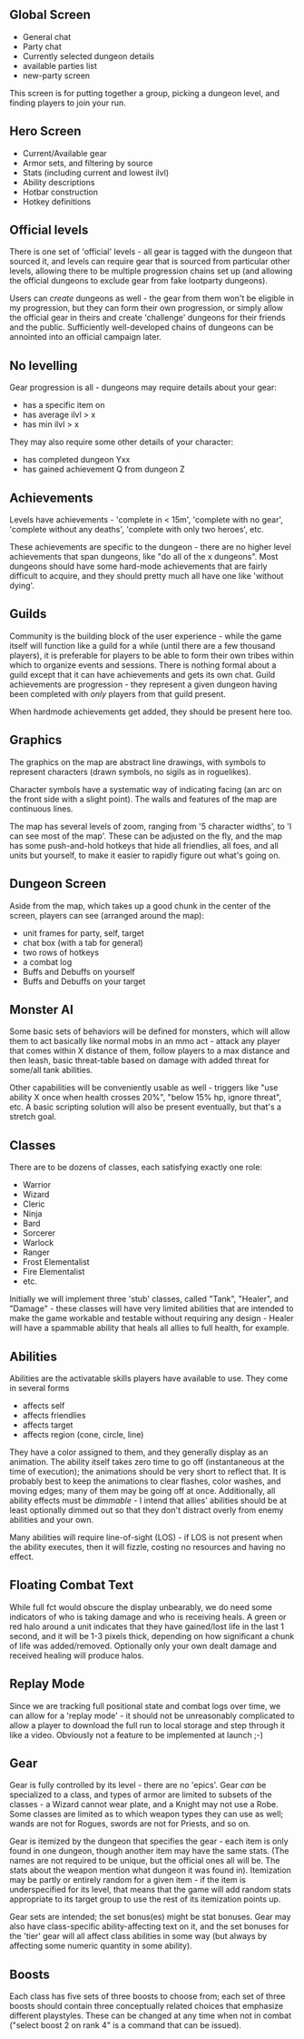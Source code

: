 ## Global Screen

- General chat
- Party chat
- Currently selected dungeon details
- available parties list
- new-party screen

This screen is for putting together a group, picking a dungeon level,
and finding players to join your run.

## Hero Screen

- Current/Available gear
- Armor sets, and filtering by source
- Stats (including current and lowest ilvl)
- Ability descriptions
- Hotbar construction
- Hotkey definitions

## Official levels

There is one set of 'official' levels - all gear is tagged with
the dungeon that sourced it, and levels can require gear that is sourced
from particular other levels, allowing there to be multiple progression
chains set up (and allowing the official dungeons to exclude gear from
fake lootparty dungeons).

Users can *create* dungeons as well - the gear from them won't be eligible
in my progression, but they can form their own progression, or simply
allow the official gear in theirs and create 'challenge' dungeons for
their friends and the public. Sufficiently well-developed chains of
dungeons can be annointed into an official campaign later.

## No levelling

Gear progression is all - dungeons may require details about your gear:

- has a specific item on
- has average ilvl > x
- has min ilvl > x

They may also require some other details of your character:

- has completed dungeon Yxx
- has gained achievement Q from dungeon Z

## Achievements

Levels have achievements - 'complete in < 15m', 'complete with no gear',
'complete without any deaths', 'complete with only two heroes', etc.

These achievements are specific to the dungeon - there are no higher level
achievements that span dungeons, like "do all of the x dungeons". Most
dungeons should have some hard-mode achievements that are fairly difficult
to acquire, and they should pretty much all have one like 'without dying'.

## Guilds

Community is the building block of the user experience - while the game itself will
function like a guild for a while (until there are a few thousand players), it is
preferable for players to be able to form their own tribes within which to organize
events and sessions. There is nothing formal about a guild except that it can have
achievements and gets its own chat. Guild achievements are progression - they represent
a given dungeon having been completed with *only* players from that guild present.

When hardmode achievements get added, they should be present here too.

## Graphics

The graphics on the map are abstract line drawings, with symbols
to represent characters (drawn symbols, no sigils as in roguelikes).

Character symbols have a systematic way of indicating facing (an arc on
the front side with a slight point). The walls and features of the map
are continuous lines.

The map has several levels of zoom, ranging from '5 character widths',
to 'I can see most of the map'. These can be adjusted on the fly, and the
map has some push-and-hold hotkeys that hide all friendlies, all foes,
and all units but yourself, to make it easier to rapidly figure out what's
going on.

## Dungeon Screen

Aside from the map, which takes up a good chunk in the center of the
screen, players can see (arranged around the map):

- unit frames for party, self, target
- chat box (with a tab for general)
- two rows of hotkeys
- a combat log
- Buffs and Debuffs on yourself
- Buffs and Debuffs on your target

## Monster AI

Some basic sets of behaviors will be defined for monsters, which will
allow them to act basically like normal mobs in an mmo act - attack any
player that comes within X distance of them, follow players to a max
distance and then leash, basic threat-table based on damage with added
threat for some/all tank abilities.

Other capabilities will be conveniently usable as well - triggers like
"use ability X once when health crosses 20%", "below 15% hp, ignore threat",
etc. A basic scripting solution will also be present eventually, but that's
a stretch goal.

## Classes

There are to be dozens of classes, each satisfying exactly one role:

- Warrior
- Wizard
- Cleric
- Ninja
- Bard
- Sorcerer
- Warlock
- Ranger
- Frost Elementalist
- Fire Elementalist
- etc.

Initially we will implement three 'stub' classes, called "Tank", "Healer", and "Damage" -
these classes will have very limited abilities that are intended to make the game workable
and testable without requiring any design - Healer will have a spammable ability that heals
all allies to full health, for example.

## Abilities

Abilities are the activatable skills players have available to use. They come in several forms

- affects self
- affects friendlies
- affects target
- affects region (cone, circle, line)

They have a color assigned to them, and they generally display as an animation. The ability
itself takes zero time to go off (instantaneous at the time of execution); the animations
should be very short to reflect that. It is probably best to keep the animations to clear
flashes, color washes, and moving edges; many of them may be going off at once. Additionally,
all ability effects must be *dimmable* - I intend that allies' abilities should be at least
optionally dimmed out so that they don't distract overly from enemy abilities and your own.

Many abilities will require line-of-sight (LOS) - if LOS is not present when the ability
executes, then it will fizzle, costing no resources and having no effect.

## Floating Combat Text

While full fct would obscure the display unbearably, we do need some indicators of who is
taking damage and who is receiving heals. A green or red halo around a unit indicates that
they have gained/lost life in the last 1 second, and it will be 1-3 pixels thick, depending
on how significant a chunk of life was added/removed. Optionally only your own dealt damage
and received healing will produce halos.

## Replay Mode

Since we are tracking full positional state and combat logs over time, we can allow for a
'replay mode' - it should not be unreasonably complicated to allow a player to download the
full run to local storage and step through it like a video. Obviously not a feature to be
implemented at launch ;-)

## Gear

Gear is fully controlled by its level - there are no 'epics'. Gear *can* be specialized to
a class, and types of armor are limited to subsets of the classes - a Wizard cannot wear plate,
and a Knight may not use a Robe. Some classes are limited as to which weapon types they can use
as well; wands are not for Rogues, swords are not for Priests, and so on.

Gear is itemized by the dungeon that specifies the gear - each item is only found in one
dungeon, though another item may have the same stats. (The names are not required to be unique,
but the official ones all will be. The stats about the weapon mention what dungeon it was
found in). Itemization may be partly or entirely random for a given item - if the item is
underspecified for its level, that means that the game will add random stats appropriate to
its target group to use the rest of its itemization points up.

Gear sets are intended; the set bonus(es) might be stat bonuses. Gear may also have
class-specific ability-affecting text on it, and the set bonuses for the 'tier' gear will all
affect class abilities in some way (but always by affecting some numeric quantity in some
ability).

## Boosts

Each class has five sets of three boosts to choose from; each set of three boosts should
contain three conceptually related choices that emphasize different playstyles. These can
be changed at any time when not in combat ("select boost 2 on rank 4" is a command that can
be issued).

